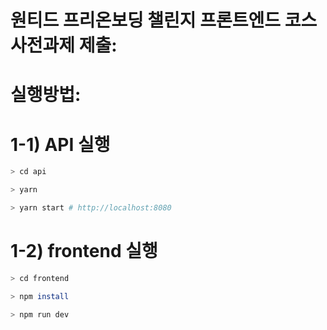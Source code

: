 # 원티드 프리온보딩 챌린지 프론트엔드 코스 사전과제 제출: 

# 실행방법:

# 1-1) API 실행

```bash
> cd api

> yarn

> yarn start # http://localhost:8080
```

# 1-2) frontend 실행

```bash
> cd frontend

> npm install

> npm run dev
```
